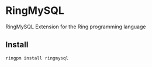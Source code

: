 # RingMySQL

RingMySQL Extension for the Ring programming language

## Install

	ringpm install ringmysql

